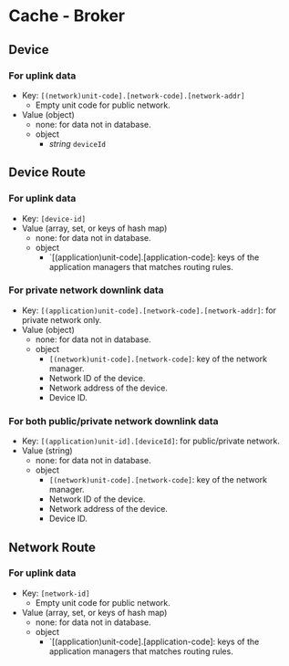 # Cache - Broker

## Device

### For uplink data

- Key: `[(network)unit-code].[network-code].[network-addr]`
    - Empty unit code for public network.
- Value (object)
    - none: for data not in database.
    - object
        - *string* `deviceId`

## Device Route

### For uplink data

- Key: `[device-id]`
- Value (array, set, or keys of hash map)
    - none: for data not in database.
    - object
        - `[(application)unit-code].[application-code]: keys of the application managers that matches routing rules.

### For private network downlink data

- Key: `[(application)unit-code].[network-code].[network-addr]`: for private network only.
- Value (object)
    - none: for data not in database.
    - object
        - `[(network)unit-code].[network-code]`: key of the network manager.
        - Network ID of the device.
        - Network address of the device.
        - Device ID.

### For both public/private network downlink data

- Key: `[(application)unit-id].[deviceId]`: for public/private network.
- Value (string)
    - none: for data not in database.
    - object
        - `[(network)unit-code].[network-code]`: key of the network manager.
        - Network ID of the device.
        - Network address of the device.
        - Device ID.

## Network Route

### For uplink data

- Key: `[network-id]`
    - Empty unit code for public network.
- Value (array, set, or keys of hash map)
    - none: for data not in database.
    - object
        - `[(application)unit-code].[application-code]: keys of the application managers that matches routing rules.
